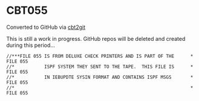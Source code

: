 # CBT055
Converted to GitHub via [cbt2git](https://github.com/wizardofzos/cbt2git)

This is still a work in progress. GitHub repos will be deleted and created during this period...

```
//***FILE 055 IS FROM DELUXE CHECK PRINTERS AND IS PART OF THE      *   FILE 055
//*           ISPF SYSTEM THEY SENT TO THE TAPE.  THIS FILE IS      *   FILE 055
//*           IN IEBUPDTE SYSIN FORMAT AND CONTAINS ISPF MSGS       *   FILE 055
//*                                                                 *   FILE 055
```
